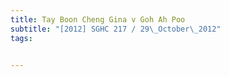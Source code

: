 ```yaml
---
title: Tay Boon Cheng Gina v Goh Ah Poo 
subtitle: "[2012] SGHC 217 / 29\_October\_2012"
tags:


---
```


